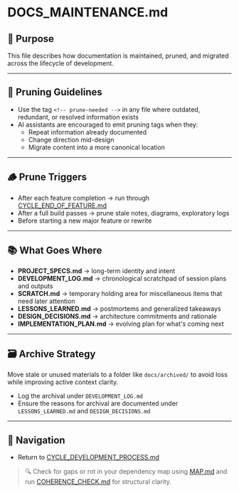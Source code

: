 # DOCS_MAINTENANCE.md

## 📘 Purpose
This file describes how documentation is maintained, pruned, and migrated across the lifecycle of development.

---

## 🧽 Pruning Guidelines
- Use the tag `<!-- prune-needed -->` in any file where outdated, redundant, or resolved information exists
- AI assistants are encouraged to emit pruning tags when they:
  - Repeat information already documented
  - Change direction mid-design
  - Migrate content into a more canonical location

---

## 🪵 Prune Triggers
- After each feature completion → run through [CYCLE_END_OF_FEATURE.md](./CYCLE_END_OF_FEATURE.md)
- After a full build passes → prune stale notes, diagrams, exploratory logs
- Before starting a new major feature or rewrite

---

## 📚 What Goes Where
- **PROJECT_SPECS.md** → long-term identity and intent
- **DEVELOPMENT_LOG.md** → chronological scratchpad of session plans and outputs
- **SCRATCH.md** → temporary holding area for miscellaneous items that need later attention
- **LESSONS_LEARNED.md** → postmortems and generalized takeaways
- **DESIGN_DECISIONS.md** → architecture commitments and rationale
- **IMPLEMENTATION_PLAN.md** → evolving plan for what's coming next

---

## 🗃 Archive Strategy
Move stale or unused materials to a folder like `docs/archived/` to avoid loss while improving active context clarity.

- Log the archival under `DEVELOPMENT_LOG.md`
- Ensure the reasons for archival are documented under `LESSONS_LEARNED.md` and `DESIGN_DECISIONS.md`

---

## 🔄 Navigation
- Return to [CYCLE_DEVELOPMENT_PROCESS.md](./CYCLE_DEVELOPMENT_PROCESS.md)


> 🔍 Check for gaps or rot in your dependency map using [MAP.md](../project/blueprint/MAP.md) and run [COHERENCE_CHECK.md](./COHERENCE_CHECK.md) for structural clarity.
